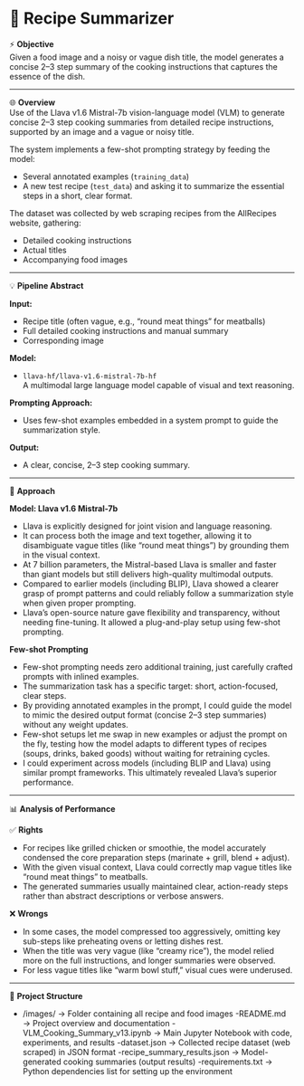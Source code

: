# 🍲 Recipe Summarizer

⚡ **Objective**  
Given a food image and a noisy or vague dish title, the model generates a concise 2–3 step summary of the cooking instructions that captures the essence of the dish.

---

🌐 **Overview**  
Use of the Llava v1.6 Mistral-7b vision-language model (VLM) to generate concise 2–3 step cooking summaries from detailed recipe instructions, supported by an image and a vague or noisy title.

The system implements a few-shot prompting strategy by feeding the model:
- Several annotated examples (`training_data`)
- A new test recipe (`test_data`) and asking it to summarize the essential steps in a short, clear format.

The dataset was collected by web scraping recipes from the AllRecipes website, gathering:
- Detailed cooking instructions
- Actual titles
- Accompanying food images

---

💡 **Pipeline Abstract**

**Input:**
- Recipe title (often vague, e.g., “round meat things” for meatballs)
- Full detailed cooking instructions and manual summary
- Corresponding image

**Model:**
- `llava-hf/llava-v1.6-mistral-7b-hf`  
A multimodal large language model capable of visual and text reasoning.

**Prompting Approach:**
- Uses few-shot examples embedded in a system prompt to guide the summarization style.

**Output:**
- A clear, concise, 2–3 step cooking summary.

---

💬 **Approach**

**Model: Llava v1.6 Mistral-7b**
- Llava is explicitly designed for joint vision and language reasoning.
- It can process both the image and text together, allowing it to disambiguate vague titles (like “round meat things”) by grounding them in the visual context.
- At 7 billion parameters, the Mistral-based Llava is smaller and faster than giant models but still delivers high-quality multimodal outputs.
- Compared to earlier models (including BLIP), Llava showed a clearer grasp of prompt patterns and could reliably follow a summarization style when given proper prompting.
- Llava’s open-source nature gave flexibility and transparency, without needing fine-tuning. It allowed a plug-and-play setup using few-shot prompting.

**Few-shot Prompting**
- Few-shot prompting needs zero additional training, just carefully crafted prompts with inlined examples.
- The summarization task has a specific target: short, action-focused, clear steps.
- By providing annotated examples in the prompt, I could guide the model to mimic the desired output format (concise 2–3 step summaries) without any weight updates.
- Few-shot setups let me swap in new examples or adjust the prompt on the fly, testing how the model adapts to different types of recipes (soups, drinks, baked goods) without waiting for retraining cycles.
- I could experiment across models (including BLIP and Llava) using similar prompt frameworks. This ultimately revealed Llava’s superior performance.

---

📊 **Analysis of Performance**

✅ **Rights**
- For recipes like grilled chicken or smoothie, the model accurately condensed the core preparation steps (marinate + grill, blend + adjust).
- With the given visual context, Llava could correctly map vague titles like “round meat things” to meatballs.
- The generated summaries usually maintained clear, action-ready steps rather than abstract descriptions or verbose answers.

❌ **Wrongs**
- In some cases, the model compressed too aggressively, omitting key sub-steps like preheating ovens or letting dishes rest.
- When the title was very vague (like “creamy rice”), the model relied more on the full instructions, and longer summaries were observed.
- For less vague titles like “warm bowl stuff,” visual cues were underused.

---

📁 **Project Structure**

- /images/                      → Folder containing all recipe and food images
-README.md                     → Project overview and documentation
-VLM_Cooking_Summary_v13.ipynb → Main Jupyter Notebook with code, experiments, and results
-dataset.json                  → Collected recipe dataset (web scraped) in JSON format
-recipe_summary_results.json   → Model-generated cooking summaries (output results)
-requirements.txt              → Python dependencies list for setting up the environment


